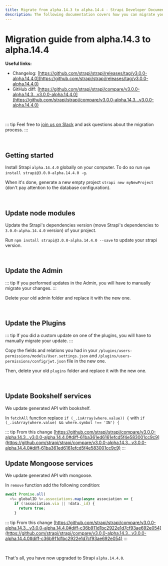 ```yaml
---
title: Migrate from alpha.14.3 to alpha.14.4 - Strapi Developer Documentation
description: The following documentation covers how you can migrate your Strapi application from alpha.14.3 to alpha.14.4.
---
```


# Migration guide from alpha.14.3 to alpha.14.4

**Useful links:**

- Changelog: [https://github.com/strapi/strapi/releases/tag/v3.0.0-alpha.14.4.0](https://github.com/strapi/strapi/releases/tag/v3.0.0-alpha.14.4.0)
- GitHub diff: [https://github.com/strapi/strapi/compare/v3.0.0-alpha.14.3...v3.0.0-alpha.14.4.0](https://github.com/strapi/strapi/compare/v3.0.0-alpha.14.3...v3.0.0-alpha.14.4.0)

<br>

::: tip
Feel free to [join us on Slack](http://slack.strapi.io) and ask questions about the migration process.
:::

<br>

## Getting started

Install Strapi `alpha.14.4.0` globally on your computer. To do so run `npm install strapi@3.0.0-alpha.14.4.0 -g`.

When it's done, generate a new empty project `strapi new myNewProject` (don't pay attention to the database configuration).

<br>

## Update node modules

Update the Strapi's dependencies version (move Strapi's dependencies to `3.0.0-alpha.14.4.0` version) of your project.

Run `npm install strapi@3.0.0-alpha.14.4.0 --save` to update your strapi version.

<br>

## Update the Admin

::: tip
If you performed updates in the Admin, you will have to manually migrate your changes.
:::

Delete your old admin folder and replace it with the new one.

<br>

## Update the Plugins

::: tip
If you did a custom update on one of the plugins, you will have to manually migrate your update.
:::

Copy the fields and relations you had in your `/plugins/users-permissions/models/User.settings.json` and `/plugins/users-permissions/config/jwt.json` file in the new one.

Then, delete your old `plugins` folder and replace it with the new one.

<br>

## Update Bookshelf services

We update generated API with bookshelf.

In `fetchAll` function replace `if (_.isArray(where.value)) {` with `if (_.isArray(where.value) && where.symbol !== 'IN') {`

::: tip
From this change [https://github.com/strapi/strapi/compare/v3.0.0-alpha.14.3...v3.0.0-alpha.14.4.0#diff-61ba361ed6161efcd5f4e583001cc9c9](https://github.com/strapi/strapi/compare/v3.0.0-alpha.14.3...v3.0.0-alpha.14.4.0#diff-61ba361ed6161efcd5f4e583001cc9c9)
:::

## Update Mongoose services

We update generated API with mongoose.

In `remove` function add the following condition:

```js
await Promise.all(
  <%= globalID %>.associations.map(async association => {
    if (!association.via || !data._id) {
      return true;
    }
```

::: tip
From this change [https://github.com/strapi/strapi/compare/v3.0.0-alpha.14.3...v3.0.0-alpha.14.4.0#diff-c36b911d1bc2922e1d7cf93ae692e054](https://github.com/strapi/strapi/compare/v3.0.0-alpha.14.3...v3.0.0-alpha.14.4.0#diff-c36b911d1bc2922e1d7cf93ae692e054)
:::

<br>

That's all, you have now upgraded to Strapi `alpha.14.4.0`.

